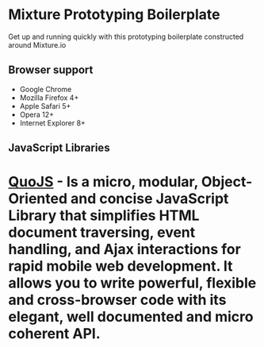 Mixture Prototyping Boilerplate
===============================

Get up and running quickly with this prototyping boilerplate constructed around Mixture.io

## Browser support

* Google Chrome
* Mozilla Firefox 4+
* Apple Safari 5+
* Opera 12+
* Internet Explorer 8+

## JavaScript Libraries

# [QuoJS](http://quojs.tapquo.com) - Is a micro, modular, Object-Oriented and concise JavaScript Library that simplifies HTML document traversing, event handling, and Ajax interactions for rapid mobile web development. It allows you to write powerful, flexible and cross-browser code with its elegant, well documented and micro coherent API.